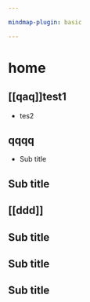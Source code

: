 ```yaml
---

mindmap-plugin: basic

---
```


# home

## [[qaq]]test1
- tes2

## qqqq
- Sub title

## Sub title

## [[ddd]]

## Sub title

## Sub title

## Sub title
